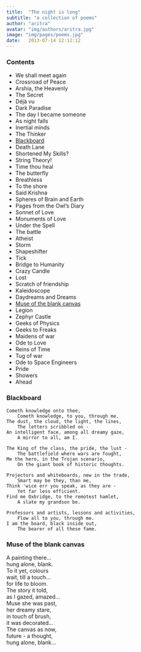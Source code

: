 ```yaml
---
title:  "The night is long"
subtitle: "a collection of poems"
author: "aritra"
avatar: "img/authors/aritra.jpg"
image: "img/pages/poems.jpg"
date:   2013-07-14 12:12:12
---
```


### Contents

* We shall meet again
* Crossroad of Peace
* Arshia, the Heavenly
* The Secret
* Déjà vu
* Dark Paradise
* The day I became someone
* As night falls 
* Inertial minds 
* The Thinker
* [Blackboard](#blackboard)
* Death Lane
* Shortened My Skills?
* String Theory!
* Time thou heal
* The butterfly
* Breathless
* To the shore
* Said Krishna
* Spheres of Brain and Earth
* Pages from the Owl’s Diary
* Sonnet of Love
* Monuments of Love
* Under the Spell
* The battle
* Atheist
* Storm
* Shapeshifter
* Tick
* Bridge to Humanity
* Crazy Candle
* Lost
* Scratch of friendship
* Kaleidoscope
* Daydreams and Dreams
* [Muse of the blank canvas](#muse-of-the-blank-canvas)
* Legion
* Zephyr Castle
* Geeks of Physics
* Geeks to Freaks
* Maidens of war
* Ode to Love
* Reins of Time
* Tug of war
* Ode to Space Engineers
* Pride
* Showers
* Ahead

### Blackboard<a name="blackboard"></a>

```
Cometh knowledge onto thee,  
	Cometh knowledge, to you, through me.  
The dust, the cloud, the light, the lines,  
	The letters scribbled on -  
An intelligent face, among all dreamy gaze,  
	A mirror to all, am I.  

The King of the class, the pride, the lust -  
	The battlefield where wars are fought,  
Me the hero, in the Trojan scenario,  
	On the giant book of historic thoughts.  

Projectors and whiteboards, new in the trade,  
	Smart may be they, than me,  
Think 'wice err you speak, as they are -  
	Yet far less efficient.  
Find me Oxbridge, to the remotest hamlet,  
	A slate my grandson be.  

Professors and artists, lessons and activities,  
	Flow all to you, through me.  
I am the board, black inside out,  
	The bearer of all these fame.
```  

### Muse of the blank canvas<a name="muse-of-the-blank-canvas"></a>

A painting there...  
hung alone, blank.  
To it yet, colours  
wait, till a touch...  
for life to bloom.  
The story it told,  
as I gazed, amazed...  
Muse she was past,  
her dreamy stare,  
in touch of brush,  
it was decorated...  
The canvas as now,  
future - a thought,  
hung alone, blank...  